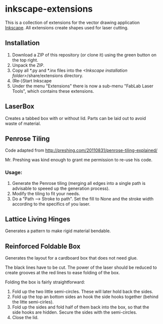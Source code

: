 # inkscape-extensions

This is a collection of extensions for the vector drawing application [Inkscape](https://inkscape.org/).
All extensions create shapes used for laser cutting.

## Installation

1. Download a ZIP of this repository (or clone it) using the green button on the top right.
1. Unpack the ZIP.
1. Copy all *.py and *.inx files into the *&lt;Inkscape installation folder>*/share/extensions directory.
1. (Re-)Start Inkscape
1. Under the menu "Extensions" there is now a sub-menu "FabLab Laser Tools", which contains these extensions.


## LaserBox

Creates a tabbed box with or without lid.
Parts can be laid out to avoid waste of material.


## Penrose Tiling

Code adapted from http://preshing.com/20110831/penrose-tiling-explained/

Mr. Preshing was kind enough to grant me permission to re-use his code.

### Usage:

1. Generate the Penrose tiling (merging all edges into a single path is advisable to speeed up the generation process).
2. Modify the tiling to fit your needs.
3. Do a "Path --> Stroke to path". Set the fill to None and the stroke width according to the specifics of you laser.


## Lattice Living Hinges

Generates a pattern to make rigid material bendable.


## Reinforced Foldable Box

Generates the layout for a cardboard box that does not need glue.

The black lines have to be cut. The power of the laser should be reduced to create grooves at the red lines to ease
folding of the box.

Folding the box is fairly straightforward:

1. Fold up the two little semi-circles. These will later hold back the sides.
2. Fold up the top an bottom sides an hook the side hooks together (behind the litte semi-cirles).
3. Fold up the sides and fold half of them back into the box, so that the side hooks are hidden. Secure the sides with the semi-circles.
4. Close the lid.
